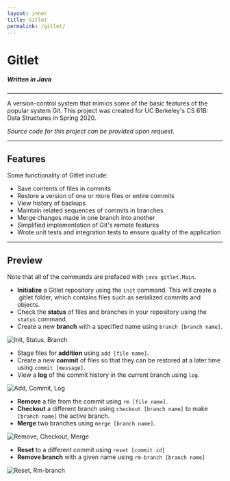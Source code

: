 ```yaml
---
layout: inner
title: Gitlet
permalink: /gitlet/
---
```

# Gitlet    
##### Written in Java 
--- 
A version-control system that mimics some of the basic features of the popular system Git.
This project was created for UC Berkeley's CS 61B: Data Structures in Spring 2020. 

*Source code for this project can be provided upon request.*

---

## Features
Some functionality of Gitlet include:    
- Save contents of files in commits
- Restore a version of one or more files or entire commits
- View history of backups
- Maintain related sequences of commits in branches
- Merge changes made in one branch into another
- Simplified implementation of Git's remote features
- Wrote unit tests and integration tests to ensure quality of the application

--- 

## Preview
Note that all of the commands are prefaced with `java gitlet.Main`.
- **Initialize** a Gitlet repository using the `init` command. This will create a .gitlet folder, which contains files such as serialized commits and objects.
- Check the **status** of files and branches in your repository using the `status` command.
- Create a new **branch** with a specified name using `branch [branch name]`.

![Init, Status, Branch](../img/preview/gitlet/init-status-branch.gif)   

- Stage files for **addition** using `add [file name]`.
- Create a new **commit** of files so that they can be restored at a later time using `commit [message]`.
- View a **log** of the commit history in the current branch using `log`.

![Add, Commit, Log](../img/preview/gitlet/add-commit-log.gif)   

- **Remove** a file from the commit using `rm [file name]`.
- **Checkout** a different branch using `checkout [branch name]` to make `[branch name]` the active branch.
- **Merge** two branches using `merge [branch name]`.

![Remove, Checkout, Merge](../img/preview/gitlet/remove-checkout-merge.gif)   

- **Reset** to a different commit using `reset [commit id]` 
- **Remove branch** with a given name using `rm-branch [branch name]`   

![Reset, Rm-branch](../img/preview/gitlet/reset-rmbranch.gif)  
